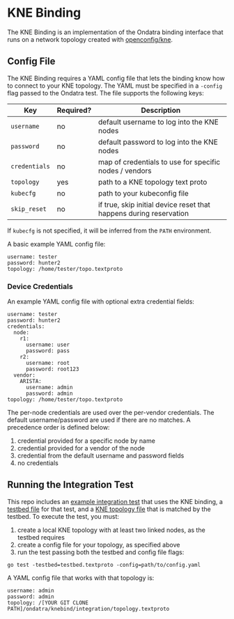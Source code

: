 # KNE Binding

The KNE Binding is an implementation of the Ondatra binding interface that runs
on a network topology created with
[openconfig/kne](https://github.com/openconfig/kne).

## Config File

The KNE Binding requires a YAML config file that lets the binding know how to
connect to your KNE topology. The YAML must be specified in a `-config` flag
passed to the Ondatra test. The file supports the following keys:

Key           | Required? | Description
------------- | --------- | ----------------------------------
`username`    | no        | default username to log into the KNE nodes
`password`    | no        | default password to log into the KNE nodes
`credentials` | no        | map of credentials to use for specific nodes / vendors
`topology`    | yes       | path to a KNE topology text proto
`kubecfg`     | no        | path to your kubeconfig file
`skip_reset`  | no        | if true, skip initial device reset that happens during reservation

If `kubecfg` is not specified, it will be inferred from the `PATH` environment.

A basic example YAML config file:

```
username: tester
password: hunter2
topology: /home/tester/topo.textproto
```

### Device Credentials

An example YAML config file with optional extra credential fields:

```
username: tester
password: hunter2
credentials:
  node:
    r1:
      username: user
      password: pass
    r2:
      username: root
      password: root123
  vendor:
    ARISTA:
      username: admin
      password: admin
topology: /home/tester/topo.textproto
```

The per-node credentials are used over the per-vendor credentials. The default
username/password are used if there are no matches. A precedence order is
defined below:

1. credential provided for a specific node by name
1. credential provided for a vendor of the node
1. credential from the default username and password fields
1. no credentials

## Running the Integration Test

This repo includes an
[example integration test](integration/integration_test.go) that uses the KNE
binding, a [testbed file](integration/testbed.textproto) for that
test, and a [KNE topology file](integration/topology.textproto) that is matched
by the testbed. To execute the test, you must:

1.  create a local KNE topology with at least two linked nodes, as the testbed
    requires
1.  create a config file for your topology, as specified above
1.  run the test passing both the testbed and config file flags:

```
go test -testbed=testbed.textproto -config=path/to/config.yaml
```

A YAML config file that works with that
topology is:

```
username: admin
password: admin
topology: /[YOUR GIT CLONE PATH]/ondatra/knebind/integration/topology.textproto
```
